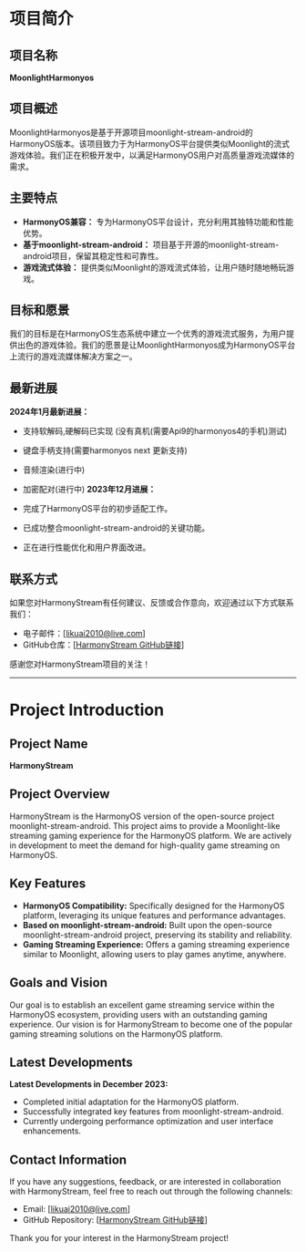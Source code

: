 # 项目简介

## 项目名称

**MoonlightHarmonyos**

## 项目概述

MoonlightHarmonyos是基于开源项目moonlight-stream-android的HarmonyOS版本。该项目致力于为HarmonyOS平台提供类似Moonlight的流式游戏体验。我们正在积极开发中，以满足HarmonyOS用户对高质量游戏流媒体的需求。

## 主要特点

- **HarmonyOS兼容：** 专为HarmonyOS平台设计，充分利用其独特功能和性能优势。
- **基于moonlight-stream-android：** 项目基于开源的moonlight-stream-android项目，保留其稳定性和可靠性。
- **游戏流式体验：** 提供类似Moonlight的游戏流式体验，让用户随时随地畅玩游戏。

## 目标和愿景

我们的目标是在HarmonyOS生态系统中建立一个优秀的游戏流式服务，为用户提供出色的游戏体验。我们的愿景是让MoonlightHarmonyos成为HarmonyOS平台上流行的游戏流媒体解决方案之一。

## 最新进展
**2024年1月最新进展：**

- 支持软解码,硬解码已实现 (没有真机(需要Api9的harmonyos4的手机)测试)
- 键盘手柄支持(需要harmonyos next 更新支持)
- 音频渲染(进行中)
- 加密配对(进行中)
**2023年12月进展：**

- 完成了HarmonyOS平台的初步适配工作。
- 已成功整合moonlight-stream-android的关键功能。
- 正在进行性能优化和用户界面改进。

## 联系方式

如果您对HarmonyStream有任何建议、反馈或合作意向，欢迎通过以下方式联系我们：

- 电子邮件：[likuai2010@live.com]
- GitHub仓库：[[HarmonyStream GitHub链接](https://github.com/likuai2010/moonlight-harmonyos/)]

感谢您对HarmonyStream项目的关注！

---

# Project Introduction

## Project Name

**HarmonyStream**

## Project Overview

HarmonyStream is the HarmonyOS version of the open-source project moonlight-stream-android. This project aims to provide a Moonlight-like streaming gaming experience for the HarmonyOS platform. We are actively in development to meet the demand for high-quality game streaming on HarmonyOS.

## Key Features

- **HarmonyOS Compatibility:** Specifically designed for the HarmonyOS platform, leveraging its unique features and performance advantages.
- **Based on moonlight-stream-android:** Built upon the open-source moonlight-stream-android project, preserving its stability and reliability.
- **Gaming Streaming Experience:** Offers a gaming streaming experience similar to Moonlight, allowing users to play games anytime, anywhere.

## Goals and Vision

Our goal is to establish an excellent game streaming service within the HarmonyOS ecosystem, providing users with an outstanding gaming experience. Our vision is for HarmonyStream to become one of the popular gaming streaming solutions on the HarmonyOS platform.

## Latest Developments

**Latest Developments in December 2023:**

- Completed initial adaptation for the HarmonyOS platform.
- Successfully integrated key features from moonlight-stream-android.
- Currently undergoing performance optimization and user interface enhancements.

## Contact Information

If you have any suggestions, feedback, or are interested in collaboration with HarmonyStream, feel free to reach out through the following channels:

- Email: [likuai2010@live.com]
- GitHub Repository: [[HarmonyStream GitHub链接](https://github.com/likuai2010/moonlight-harmonyos/)]

Thank you for your interest in the HarmonyStream project!
